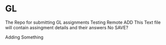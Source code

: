 
# GL
The Repo for submitting GL assignments
Testing Remote ADD
This Text file will contain assingment details and their answers
No SAVE?



Adding Something
